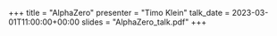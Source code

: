 +++
title = "AlphaZero"
presenter = "Timo Klein"
talk_date = 2023-03-01T11:00:00+00:00
slides = "AlphaZero_talk.pdf"
+++

